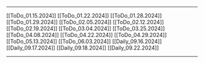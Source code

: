 
---
[[ToDo_01.15.2024]]
[[ToDo_01.22.2024]]
[[ToDo_01.28.2024]]
[[ToDo_01.29.2024]]
[[ToDo_02.05.2024]]
[[ToDo_02.12.2024]]
[[ToDo_02.19.2024]]
[[ToDo_03.04.2024]]
[[ToDo_03.25.2024]]
[[ToDo_04.08.2024]]
[[ToDo_04.22.2024]]
[[ToDo_04.29.2024]]
[[ToDo_05.13.2024]]
[[ToDo_06.03.2024]]
[[Daily_09.16.2024]]
[[Daily_09.17.2024]]
[[Daily_09.18.2024]]
[[Daily_09.22.2024]]

---


